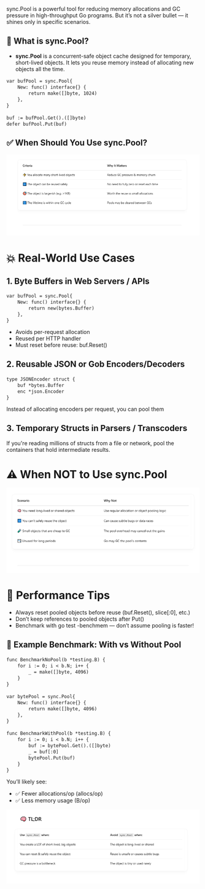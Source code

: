 sync.Pool is a powerful tool for reducing memory allocations and GC pressure in high-throughput Go programs. But it’s not a silver bullet — it shines only in specific scenarios. <br>

## 🧠 What is sync.Pool?

- **sync.Pool** is a concurrent-safe object cache designed for temporary, short-lived objects. It lets you reuse memory instead of allocating new objects all the time.

```
var bufPool = sync.Pool{
    New: func() interface{} {
        return make([]byte, 1024)
    },
}

buf := bufPool.Get().([]byte)
defer bufPool.Put(buf)

```

## ✅ When Should You Use sync.Pool?

![](./image/Screenshot_7.png)

# 💥 Real-World Use Cases

## 1. Byte Buffers in Web Servers / APIs

```
var bufPool = sync.Pool{
    New: func() interface{} {
        return new(bytes.Buffer)
    },
}

```

- Avoids per-request allocation
- Reused per HTTP handler
- Must reset before reuse: buf.Reset()

## 2. Reusable JSON or Gob Encoders/Decoders

```
type JSONEncoder struct {
    buf *bytes.Buffer
    enc *json.Encoder
}

```

Instead of allocating encoders per request, you can pool them <br>

## 3. Temporary Structs in Parsers / Transcoders

If you're reading millions of structs from a file or network, pool the containers that hold intermediate results.

# ⚠️ When NOT to Use sync.Pool

![](./image/Screenshot_8.png)

# 🔬 Performance Tips

- Always reset pooled objects before reuse (buf.Reset(), slice[:0], etc.)
- Don’t keep references to pooled objects after Put()
- Benchmark with go test -benchmem — don’t assume pooling is faster!

## 🧪 Example Benchmark: With vs Without Pool

```
func BenchmarkNoPool(b *testing.B) {
    for i := 0; i < b.N; i++ {
        _ = make([]byte, 4096)
    }
}

var bytePool = sync.Pool{
    New: func() interface{} {
        return make([]byte, 4096)
    },
}

func BenchmarkWithPool(b *testing.B) {
    for i := 0; i < b.N; i++ {
        buf := bytePool.Get().([]byte)
        _ = buf[:0]
        bytePool.Put(buf)
    }
}

```

You’ll likely see: <br>

- ✅ Fewer allocations/op (allocs/op)
- ✅ Less memory usage (B/op)

![](./image/Screenshot_9.png)
